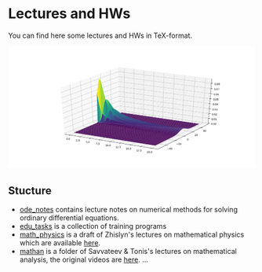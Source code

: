 # Lectures and HWs
You can find here some lectures and HWs in TeX-format.

<img src="tkv_cgw/3/Figure_1.png" width=600>

## Stucture 
* [ode_notes][ode] contains lecture notes on numerical methods for solving ordinary differential equations.
* [edu_tasks][edu] is a collection of training programs
* [math_physics][mph] is a draft of Zhislyn's lectures on mathematical physics which are available [here][enabla].
* [mathan][math] is a folder of Savvateev & Tonis's lectures on mathematical analysis, the original videos are [here][sava].
...


[ode]:https://github.com/MrKozelberg/lectures/tree/master/ode_notes
[edu]:https://github.com/MrKozelberg/lectures/tree/master/edu_tasks
[mph]:https://github.com/MrKozelberg/lectures/tree/master/math_physics
[enabla]:https://enabla.com/ru/set/2?backToCatalog=true
[math]:https://github.com/MrKozelberg/lectures/tree/master/mathan
[sava]:https://www.youtube.com/playlist?list=PLbYlNZStXvwtq8-vY5AaYHyQaCYq2AvVc
